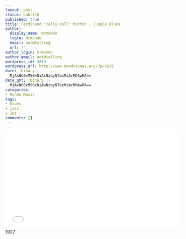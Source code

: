 ```yaml
---
layout: post
status: publish
published: true
title: Ferdinand "Jelly Roll" Morton - Jungle Blues
author:
  display_name: mrmondo
  login: mrmondo
  email: not@telling
  url: ''
author_login: mrmondo
author_email: not@telling
wordpress_id: 3819
wordpress_url: http://www.mondotunes.org/?p=3819
date: !binary |-
  MjAxNC0xMS0xNiAxNzoyNToxMiArMDAwMA==
date_gmt: !binary |-
  MjAxNC0xMS0xNiAwNzoyNToxMiArMDAwMA==
categories:
- Mondo Music
tags:
- blues
- jazz
- 20s
comments: []
---
```

<iframe width="560" height="315" src="//www.youtube.com/embed/t6u9NtauHAc<br />" frameborder="0"> </iframe>
1927

